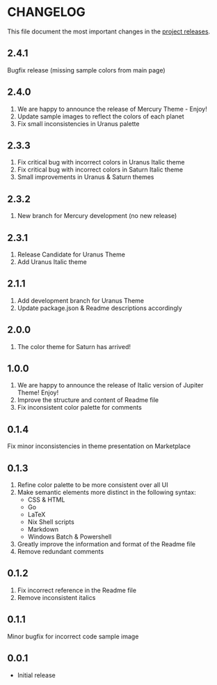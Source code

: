 # CHANGELOG

This file document the most important changes in the [project releases](https://github.com/decameronn/solar-system-theme/releases).

## 2.4.1
Bugfix release (missing sample colors from main page)

## 2.4.0
1. We are happy to announce the release of Mercury Theme - Enjoy!
2. Update sample images to reflect the colors of each planet
2. Fix small inconsistencies in Uranus palette

## 2.3.3
1. Fix critical bug with incorrect colors in Uranus Italic theme
2. Fix critical bug with incorrect colors in Saturn Italic theme
3. Small improvements in Uranus & Saturn themes

## 2.3.2
1. New branch for Mercury development (no new release)

## 2.3.1
1. Release Candidate for Uranus Theme  
2. Add Uranus Italic theme

## 2.1.1
1. Add development branch for Uranus Theme
2. Update package.json & Readme descriptions accordingly

## 2.0.0
1. The color theme for Saturn has arrived!

## 1.0.0
1. We are happy to announce the release of Italic version of Jupiter Theme! Enjoy!  
2. Improve the structure and content of Readme file
3. Fix inconsistent color palette for comments  

## 0.1.4
Fix minor inconsistencies in theme presentation on Marketplace

## 0.1.3
1. Refine color palette to be more consistent over all UI  
2. Make semantic elements more distinct in the following syntax:  
    * CSS & HTML
    * Go
    * LaTeX  
    * Nix Shell scripts
    * Markdown
    * Windows Batch & Powershell
3. Greatly improve the information and format of the Readme file
3. Remove redundant comments

## 0.1.2
1. Fix incorrect reference in the Readme file
2. Remove inconsistent italics

## 0.1.1
Minor bugfix for incorrect code sample image

## 0.0.1
* Initial release

